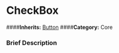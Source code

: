 #  CheckBox  
####**Inherits:** [Button](class_button)
####**Category:** Core

###  Brief Description  

